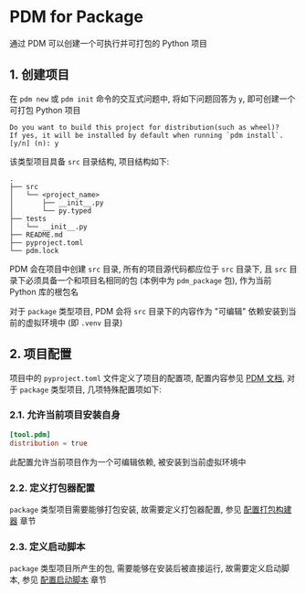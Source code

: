 # PDM for Package

通过 PDM 可以创建一个可执行并可打包的 Python 项目

## 1. 创建项目

在 `pdm new` 或 `pdm init` 命令的交互式问题中, 将如下问题回答为 `y`, 即可创建一个可打包 Python 项目

```plaintext
Do you want to build this project for distribution(such as wheel)?
If yes, it will be installed by default when running `pdm install`. [y/n] (n): y
```

该类型项目具备 `src` 目录结构, 项目结构如下:

```plaintext
.
├── src
│   └── <project_name>
│       ├── __init__.py
│       └── py.typed
├── tests
│   └── __init__.py
├── README.md
├── pyproject.toml
└── pdm.lock
```

PDM 会在项目中创建 `src` 目录, 所有的项目源代码都应位于 `src` 目录下, 且 `src` 目录下必须具备一个和项目名相同的包 (本例中为 `pdm_package` 包), 作为当前 Python 库的根包名

对于 `package` 类型项目, PDM 会将 `src` 目录下的内容作为 "可编辑" 依赖安装到当前的虚拟环境中 (即 `.venv` 目录)

## 2. 项目配置

项目中的 `pyproject.toml` 文件定义了项目的配置项, 配置内容参见 [PDM 文档](../README.md), 对于 `package` 类型项目, 几项特殊配置项如下:

### 2.1. 允许当前项目安装自身

```toml
[tool.pdm]
distribution = true
```

此配置允许当前项目作为一个可编辑依赖, 被安装到当前虚拟环境中

### 2.2. 定义打包器配置

`package` 类型项目需要能够打包安装, 故需要定义打包器配置, 参见 [配置打包构建器](../README.md#71-配置打包构建器) 章节

### 2.3. 定义启动脚本

`package` 类型项目所产生的包, 需要能够在安装后被直接运行, 故需要定义启动脚本, 参见 [配置启动脚本](../README.md#72-配置启动脚本) 章节
